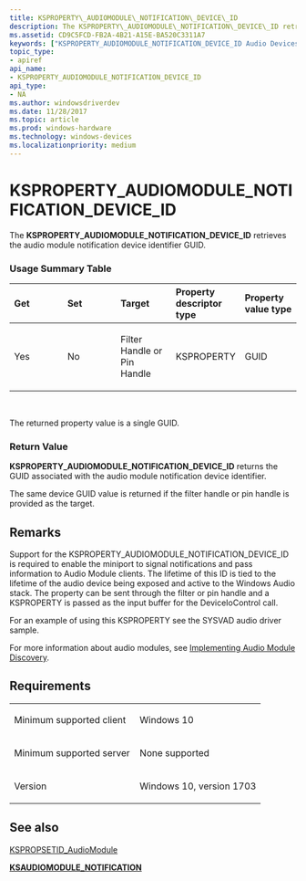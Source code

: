 ```yaml
---
title: KSPROPERTY\_AUDIOMODULE\_NOTIFICATION\_DEVICE\_ID
description: The KSPROPERTY\_AUDIOMODULE\_NOTIFICATION\_DEVICE\_ID retrieves the audio module notification device identifier GUID.
ms.assetid: CD9C5FCD-FB2A-4B21-A15E-BA520C3311A7
keywords: ["KSPROPERTY_AUDIOMODULE_NOTIFICATION_DEVICE_ID Audio Devices"]
topic_type:
- apiref
api_name:
- KSPROPERTY_AUDIOMODULE_NOTIFICATION_DEVICE_ID
api_type:
- NA
ms.author: windowsdriverdev
ms.date: 11/28/2017
ms.topic: article
ms.prod: windows-hardware
ms.technology: windows-devices
ms.localizationpriority: medium
---
```


# KSPROPERTY\_AUDIOMODULE\_NOTIFICATION\_DEVICE\_ID


The **KSPROPERTY\_AUDIOMODULE\_NOTIFICATION\_DEVICE\_ID** retrieves the audio module notification device identifier GUID.

### <span id="Usage_Summary_Table"></span><span id="usage_summary_table"></span><span id="USAGE_SUMMARY_TABLE"></span>Usage Summary Table

<table>
<colgroup>
<col width="20%" />
<col width="20%" />
<col width="20%" />
<col width="20%" />
<col width="20%" />
</colgroup>
<thead>
<tr class="header">
<th align="left">Get</th>
<th align="left">Set</th>
<th align="left">Target</th>
<th align="left">Property descriptor type</th>
<th align="left">Property value type</th>
</tr>
</thead>
<tbody>
<tr class="odd">
<td align="left"><p>Yes</p></td>
<td align="left"><p>No</p></td>
<td align="left"><p>Filter Handle or Pin Handle</p></td>
<td align="left"><p>KSPROPERTY</p></td>
<td align="left"><p>GUID</p></td>
</tr>
</tbody>
</table>

 

The returned property value is a single GUID.

### <span id="Return_Value"></span><span id="return_value"></span><span id="RETURN_VALUE"></span>Return Value

**KSPROPERTY\_AUDIOMODULE\_NOTIFICATION\_DEVICE\_ID** returns the GUID associated with the audio module notification device identifier.

The same device GUID value is returned if the filter handle or pin handle is provided as the target.

Remarks
-------

Support for the KSPROPERTY\_AUDIOMODULE\_NOTIFICATION\_DEVICE\_ID is required to enable the miniport to signal notifications and pass information to Audio Module clients. The lifetime of this ID is tied to the lifetime of the audio device being exposed and active to the Windows Audio stack. The property can be sent through the filter or pin handle and a KSPROPERTY is passed as the input buffer for the DeviceIoControl call.

For an example of using this KSPROPERTY see the SYSVAD audio driver sample.

For more information about audio modules, see [Implementing Audio Module Discovery](https://msdn.microsoft.com/windows/hardware/drivers/audio/implementing-audio-module-communication).

Requirements
------------

<table>
<colgroup>
<col width="50%" />
<col width="50%" />
</colgroup>
<tbody>
<tr class="odd">
<td align="left"><p>Minimum supported client</p></td>
<td align="left"><p>Windows 10</p></td>
</tr>
<tr class="even">
<td align="left"><p>Minimum supported server</p></td>
<td align="left"><p>None supported</p></td>
</tr>
<tr class="odd">
<td align="left"><p>Version</p></td>
<td align="left"><p>Windows 10, version 1703</p></td>
</tr>
</tbody>
</table>

## <span id="see_also"></span>See also


[KSPROPSETID\_AudioModule](kspropsetid-audiomodule.md)

[**KSAUDIOMODULE\_NOTIFICATION**](https://msdn.microsoft.com/library/windows/hardware/mt808138)

 

 






